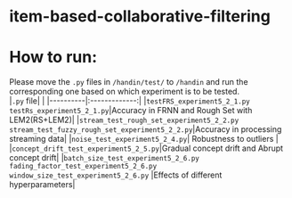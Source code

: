 # item-based-collaborative-filtering

# How to run:
Please move the `.py` files in `/handin/test/` to `/handin` and run the corresponding one based on which experiment is to be tested.
<br>
|`.py` file|            |
|----------|:-------------:|
|`testFRS_experiment5_2_1.py` `testRs_experiment5_2_1.py`|Accuracy in FRNN and Rough Set with LEM2(RS+LEM2)|
|`stream_test_rough_set_experiment5_2_2.py` `stream_test_fuzzy_rough_set_experiment5_2_2.py`|Accuracy in processing streaming data|
|`noise_test_experiment5_2_4.py`| Robustness to outliers |
|`concept_drift_test_experiment5_2_5.py`|Gradual concept drift and Abrupt concept drift|
|`batch_size_test_experiment5_2_6.py` `fading_factor_test_experiment5_2_6.py` `window_size_test_experiment5_2_6.py` |Effects of different hyperparameters|

